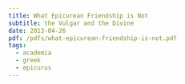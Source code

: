 ```yaml
---
title: What Epicurean Friendship is Not
subtitle: the Vulgar and the Divine
date: 2013-04-26
pdf: /pdfs/what-epicurean-friendship-is-not.pdf
tags:
  - academia
  - greek
  - epicurus
---
```

